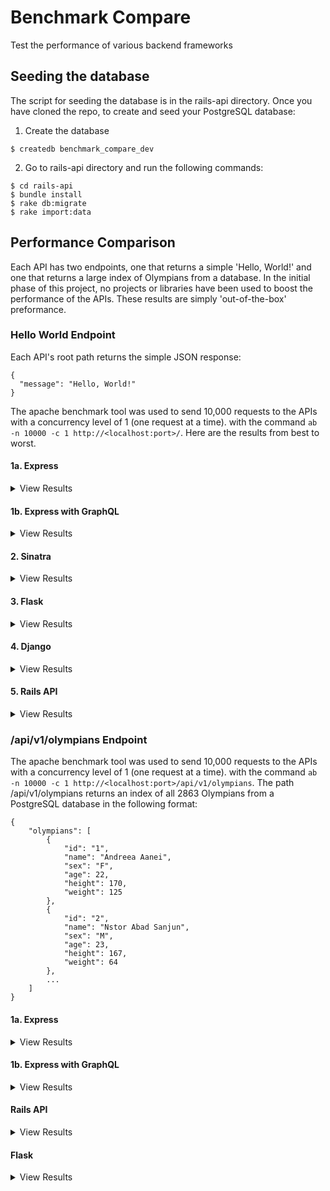 # Benchmark Compare
Test the performance of various backend frameworks

## Seeding the database
The script for seeding the database is in the rails-api directory. Once you have cloned the repo, to create and seed your PostgreSQL database:

1. Create the database
```
$ createdb benchmark_compare_dev
```
2. Go to rails-api directory and run the following commands:
```
$ cd rails-api
$ bundle install
$ rake db:migrate
$ rake import:data
```

## Performance Comparison
Each API has two endpoints, one that returns a simple 'Hello, World!' and one that returns a large index of Olympians from a database. In the initial phase of this project, no projects or libraries have been used to boost the performance of the APIs. These results are simply 'out-of-the-box' preformance.

### Hello World Endpoint
Each API's root path returns the simple JSON response:
```
{
  "message": "Hello, World!"
}
```
The apache benchmark tool was used to send 10,000 requests to the APIs with a concurrency level of 1 (one request at a time). with the command `ab -n 10000 -c 1 http://<localhost:port>/`. Here are the results from best to worst.

#### 1a. Express
<details>
  <summary>View Results</summary>
  
```
Document Path:          /
Document Length:        27 bytes

Concurrency Level:      1
Time taken for tests:   3.428 seconds
Complete requests:      10000
Failed requests:        0
Total transferred:      2340000 bytes
HTML transferred:       270000 bytes
Requests per second:    2917.06 [#/sec] (mean)
Time per request:       0.343 [ms] (mean)
Time per request:       0.343 [ms] (mean, across all concurrent requests)
Transfer rate:          666.59 [Kbytes/sec] received

Connection Times (ms)
              min  mean[+/-sd] median   max
Connect:        0    0   1.4      0     136
Processing:     0    0   0.9      0      88
Waiting:        0    0   0.6      0      51
Total:          0    0   1.6      0     137

Percentage of the requests served within a certain time (ms)
  50%      0
  66%      0
  75%      0
  80%      0
  90%      0
  95%      1
  98%      1
  99%      1
 100%    137 (longest request)
```
</details>

#### 1b. Express with GraphQL
<details>
  <summary>View Results</summary>
  
```
Document Path:          /api/v2/graphql?query=query%7Bmessage%7D
Document Length:        36 bytes

Concurrency Level:      1
Time taken for tests:   5.339 seconds
Complete requests:      10000
Failed requests:        0
Total transferred:      2430000 bytes
HTML transferred:       360000 bytes
Requests per second:    1873.06 [#/sec] (mean)
Time per request:       0.534 [ms] (mean)
Time per request:       0.534 [ms] (mean, across all concurrent requests)
Transfer rate:          444.49 [Kbytes/sec] received

Connection Times (ms)
              min  mean[+/-sd] median   max
Connect:        0    0   0.1      0       2
Processing:     0    0   0.4      0      19
Waiting:        0    0   0.4      0      19
Total:          0    0   0.4      0      19

Percentage of the requests served within a certain time (ms)
  50%      0
  66%      0
  75%      1
  80%      1
  90%      1
  95%      1
  98%      1
  99%      2
 100%     19 (longest request)
```
</details>

#### 2. Sinatra
<details>
  <summary>View Results</summary>
  
```
Document Path:          /
Document Length:        27 bytes

Concurrency Level:      1
Time taken for tests:   6.656 seconds
Complete requests:      10000
Failed requests:        0
Total transferred:      1310000 bytes
HTML transferred:       270000 bytes
Requests per second:    1502.31 [#/sec] (mean)
Time per request:       0.666 [ms] (mean)
Time per request:       0.666 [ms] (mean, across all concurrent requests)
Transfer rate:          192.19 [Kbytes/sec] received

Connection Times (ms)
              min  mean[+/-sd] median   max
Connect:        0    0   0.2      0       7
Processing:     0    1   0.5      0      25
Waiting:        0    0   0.5      0      25
Total:          0    1   0.6      1      25
WARNING: The median and mean for the processing time are not within a normal deviation
        These results are probably not that reliable.

Percentage of the requests served within a certain time (ms)
  50%      1
  66%      1
  75%      1
  80%      1
  90%      1
  95%      1
  98%      2
  99%      2
 100%     25 (longest request)
```
</details>

#### 3. Flask
<details>
  <summary>View Results</summary>
  
```
Document Path:          /
Document Length:        27 bytes

Concurrency Level:      1
Time taken for tests:   10.040 seconds
Complete requests:      10000
Failed requests:        0
Total transferred:      1740000 bytes
HTML transferred:       280000 bytes
Requests per second:    996.06 [#/sec] (mean)
Time per request:       1.004 [ms] (mean)
Time per request:       1.004 [ms] (mean, across all concurrent requests)
Transfer rate:          169.25 [Kbytes/sec] received

Connection Times (ms)
              min  mean[+/-sd] median   max
Connect:        0    0   0.1      0       8
Processing:     1    1   1.3      1     124
Waiting:        1    1   0.3      1      10
Total:          1    1   1.3      1     124

Percentage of the requests served within a certain time (ms)
  50%      1
  66%      1
  75%      1
  80%      1
  90%      1
  95%      1
  98%      2
  99%      3
 100%    124 (longest request)
```
</details>

#### 4. Django
<details>
  <summary>View Results</summary>
  
```
Document Path:          /
Document Length:        27 bytes

Concurrency Level:      1
Time taken for tests:   17.061 seconds
Complete requests:      10000
Failed requests:        0
Total transferred:      2720000 bytes
HTML transferred:       270000 bytes
Requests per second:    586.12 [#/sec] (mean)
Time per request:       1.706 [ms] (mean)
Time per request:       1.706 [ms] (mean, across all concurrent requests)
Transfer rate:          155.69 [Kbytes/sec] received

Connection Times (ms)
              min  mean[+/-sd] median   max
Connect:        0    0   0.2      0       6
Processing:     1    2   2.9      1     260
Waiting:        1    1   1.1      1      71
Total:          1    2   2.9      1     260

Percentage of the requests served within a certain time (ms)
  50%      1
  66%      2
  75%      2
  80%      2
  90%      2
  95%      2
  98%      3
  99%      5
 100%    260 (longest request)
```
</details>

#### 5. Rails API
<details>
  <summary>View Results</summary>
  
```
Document Path:          /
Document Length:        27 bytes

Concurrency Level:      1
Time taken for tests:   18.885 seconds
Complete requests:      10000
Failed requests:        0
Total transferred:      2620000 bytes
HTML transferred:       270000 bytes
Requests per second:    529.53 [#/sec] (mean)
Time per request:       1.888 [ms] (mean)
Time per request:       1.888 [ms] (mean, across all concurrent requests)
Transfer rate:          135.49 [Kbytes/sec] received

Connection Times (ms)
              min  mean[+/-sd] median   max
Connect:        0    0   0.1      0       7
Processing:     1    2   3.1      2     294
Waiting:        1    2   3.1      1     294
Total:          1    2   3.1      2     294

Percentage of the requests served within a certain time (ms)
  50%      2
  66%      2
  75%      2
  80%      2
  90%      2
  95%      2
  98%      3
  99%      5
 100%    294 (longest request)
```
</details>
 
 
### /api/v1/olympians Endpoint
The apache benchmark tool was used to send 10,000 requests to the APIs with a concurrency level of 1 (one request at a time). with the command `ab -n 10000 -c 1 http://<localhost:port>/api/v1/olympians`. The path /api/v1/olympians returns an index of all 2863 Olympians from a PostgreSQL database in the following format:
```
{
    "olympians": [
        {
            "id": "1",
            "name": "Andreea Aanei",
            "sex": "F",
            "age": 22,
            "height": 170,
            "weight": 125
        },
        {
            "id": "2",
            "name": "Nstor Abad Sanjun",
            "sex": "M",
            "age": 23,
            "height": 167,
            "weight": 64
        },
        ...
    ]
}
```

#### 1a. Express
<details>
  <summary>View Results</summary>
  
```
Document Path:          /api/v1/olympians
Document Length:        248795 bytes

Concurrency Level:      1
Time taken for tests:   83.442 seconds
Complete requests:      10000
Failed requests:        0
Total transferred:      2490090000 bytes
HTML transferred:       2487950000 bytes
Requests per second:    119.84 [#/sec] (mean)
Time per request:       8.344 [ms] (mean)
Time per request:       8.344 [ms] (mean, across all concurrent requests)
Transfer rate:          29142.91 [Kbytes/sec] received

Connection Times (ms)
              min  mean[+/-sd] median   max
Connect:        0    0   0.1      0       4
Processing:     6    8   3.9      7     189
Waiting:        6    8   3.9      7     189
Total:          6    8   4.0      8     189

Percentage of the requests served within a certain time (ms)
  50%      8
  66%      8
  75%      8
  80%      8
  90%      9
  95%     11
  98%     17
  99%     25
 100%    189 (longest request)
 ```
 </details>

 #### 1b. Express with GraphQL
 <details>
  <summary>View Results</summary>
  
 ```
Document Path:          /api/v2/graphql?query=query%7Bolympians%7Bid%20name%20sex%20age%20height%20weight%7D%7D
Document Length:        248804 bytes

Concurrency Level:      1
Time taken for tests:   303.175 seconds
Complete requests:      10000
Failed requests:        0
Total transferred:      2490180000 bytes
HTML transferred:       2488040000 bytes
Requests per second:    32.98 [#/sec] (mean)
Time per request:       30.317 [ms] (mean)
Time per request:       30.317 [ms] (mean, across all concurrent requests)
Transfer rate:          8021.18 [Kbytes/sec] received

Connection Times (ms)
              min  mean[+/-sd] median   max
Connect:        0    0   0.2      0       7
Processing:    25   30   5.9     28     143
Waiting:       25   30   5.9     28     142
Total:         26   30   6.0     28     143

Percentage of the requests served within a certain time (ms)
  50%     28
  66%     29
  75%     31
  80%     34
  90%     38
  95%     40
  98%     46
  99%     51
 100%    143 (longest request)
 ```
 </details>
 
 #### Rails API
 <details>
  <summary>View Results</summary>
  
 ```
 Document Path:          /api/v1/olympians
Document Length:        243069 bytes

Concurrency Level:      1
Time taken for tests:   1551.873 seconds
Complete requests:      10000
Failed requests:        0
Total transferred:      2433040000 bytes
HTML transferred:       2430690000 bytes
Requests per second:    6.44 [#/sec] (mean)
Time per request:       155.187 [ms] (mean)
Time per request:       155.187 [ms] (mean, across all concurrent requests)
Transfer rate:          1531.06 [Kbytes/sec] received

Connection Times (ms)
              min  mean[+/-sd] median   max
Connect:        0    0   0.2      0       9
Processing:   123  155  19.1    151     396
Waiting:      123  155  19.1    151     395
Total:        124  155  19.1    151     396

Percentage of the requests served within a certain time (ms)
  50%    151
  66%    159
  75%    163
  80%    167
  90%    179
  95%    190
  98%    205
  99%    216
 100%    396 (longest request)
```
</details>

#### Flask
<details>
  <summary>View Results</summary>
  
```
Document Path:          /api/v1/olympians
Document Length:        243070 bytes

Concurrency Level:      1
Time taken for tests:   987.431 seconds
Complete requests:      10000
Failed requests:        0
Total transferred:      2432200000 bytes
HTML transferred:       2430700000 bytes
Requests per second:    10.13 [#/sec] (mean)
Time per request:       98.743 [ms] (mean)
Time per request:       98.743 [ms] (mean, across all concurrent requests)
Transfer rate:          2405.43 [Kbytes/sec] received

Connection Times (ms)
              min  mean[+/-sd] median   max
Connect:        0    0   0.1      0       7
Processing:    85   99  15.3     93     535
Waiting:       85   98  15.2     92     535
Total:         85   99  15.3     93     535

Percentage of the requests served within a certain time (ms)
  50%     93
  66%    102
  75%    105
  80%    106
  90%    111
  95%    120
  98%    131
  99%    141
 100%    535 (longest request)
``` 
</details>

